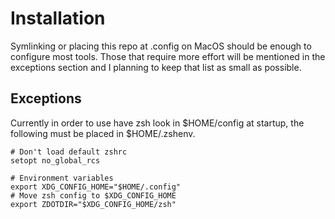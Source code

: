 Installation
===============

Symlinking or placing this repo at .config on MacOS should be enough to configure most tools.
Those that require more effort will be mentioned in the exceptions section and I planning to keep that list as small as possible.

Exceptions
-------------
Currently in order to use have zsh look in $HOME/config at startup, the following must be placed in $HOME/.zshenv.

```
# Don't load default zshrc
setopt no_global_rcs

# Environment variables
export XDG_CONFIG_HOME="$HOME/.config"
# Move zsh config to $XDG_CONFIG_HOME
export ZDOTDIR="$XDG_CONFIG_HOME/zsh"
```
